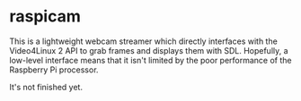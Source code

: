 raspicam
========

This is a lightweight webcam streamer which directly interfaces with the Video4Linux 2 API to grab frames and displays them with SDL. Hopefully, a low-level interface means that it isn't limited by the poor performance of the Raspberry Pi processor.

It's not finished yet.

